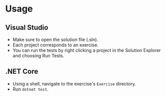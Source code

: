 # Usage

## Visual Studio

* Make sure to open the solution file (.sln).
* Each project corresponds to an exercise.
* You can run the tests by right clicking a project in the Solution Explorer and choosing Run Tests.

## .NET Core

* Using a shell, navigate to the exercise's `Exercise` directory.
* Run `dotnet test`.

